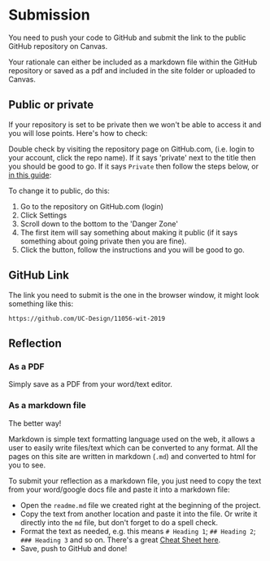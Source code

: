 # Submission

You need to push your code to GitHub and submit the link to the public GitHub repository on Canvas.

Your rationale can either be included as a markdown file within the GitHub repository or saved as a pdf and included in the site folder or uploaded to Canvas. 



## Public or private
If your repository is set to be private then we won't be able to access it and you will lose points. Here's how to check:

Double check by visiting the repository page on GitHub.com, (i.e. login to your account, click the repo name). If it says 'private' next to the title then you should be good to go. If it says `Private` then follow the steps below, or [in this guide](https://help.github.com/en/articles/setting-repository-visibility):

To change it to public, do this:

1.  Go to the repository on GitHub.com (login)
1.  Click Settings
1.  Scroll down to the bottom to the 'Danger Zone' 
1.  The first item will say something about making it public (if it says something about going private then you are fine). 
1.  Click the button, follow the instructions and you will be good to go.

## GitHub Link

The link you need to submit is the one in the browser window, it might look something like this:

`https://github.com/UC-Design/11056-wit-2019`



## Reflection

### As a PDF
Simply save as a PDF from your word/text editor.

### As a markdown file
The better way!

Markdown is simple text formatting language used on the web, it allows a user to easily write files/text which can be converted to any format. All the pages on this site are written in markdown (`.md`) and converted to html for you to see. 

To submit your reflection as a markdown file, you just need to copy the text from your word/google docs file and paste it into a markdown file:

-   Open the `readme.md` file we created right at the beginning of the project. 
-   Copy the text from another location and paste it into the file. Or write it directly into the `md` file, but don't forget to do a spell check.
-   Format the text as needed, e.g. this means `# Heading 1`; `## Heading 2`; `### Heading 3` and so on. There's a great [Cheat Sheet here](https://github.com/adam-p/markdown-here/wiki/Markdown-Cheatsheet).
-   Save, push to GitHub and done!

